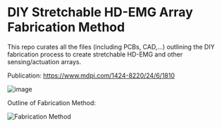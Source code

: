 # DIY Stretchable HD-EMG Array Fabrication Method
This repo curates all the files (including PCBs, CAD,...) outlining the DIY fabrication process to create stretchable HD-EMG and other sensing/actuation arrays.

Publication: https://www.mdpi.com/1424-8220/24/6/1810

![image](https://github.com/rejinjohnvarghese/Stretchable-HMI-Array/assets/56391645/a854c625-dbdc-485c-b227-d1724c3dc677)


Outline of Fabrication Method:


![Fabrication Method](https://github.com/rejinjohnvarghese/Stretchable-HMI-Array/assets/56391645/ff992e03-cf32-4cb2-9947-52f51881f52a)
